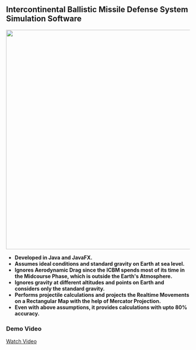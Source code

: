 ## Intercontinental Ballistic Missile Defense System Simulation Software

<img
src="https://github.com/user-attachments/assets/92db4943-6b69-45ef-81bb-23af2db9db34"
  align="center"
width=600
/>


- **Developed in Java and JavaFX.**
- **Assumes ideal conditions and standard gravity on Earth at sea level.**
- **Ignores Aerodynamic Drag since the ICBM spends most of its time in the Midcourse Phase, which is outside the Earth's Atmosphere.**
- **Ignores gravity at different altitudes and points on Earth and considers only the standard gravity.**
- **Performs projectile calculations and projects the Realtime Movements on a Rectangular Map with the help of Mercator Projection.**
- **Even with above assumptions, it provides calculations with upto 80% accuracy.**

### Demo Video


  <a href="https://youtu.be/ZmyxlOCW808?si=sTUfuwg0d4s-ns5f">
    Watch Video
  </a>
